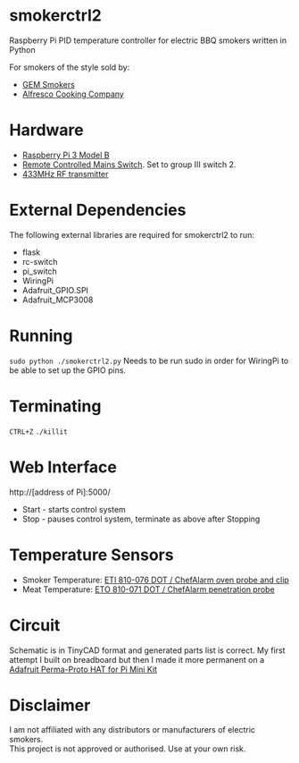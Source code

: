 # smokerctrl2
Raspberry Pi PID temperature controller for electric BBQ smokers written in Python

For smokers of the style sold by:
* [GEM Smokers](https://www.gemsmokers.co.uk/product/gem-2-tier-electric-smoker/)
* [Alfresco Cooking Company](https://www.alfrescocookingcompany.co.uk/product-page/copy-of-electric-smoker-1100w)

# Hardware
* [Raspberry Pi 3 Model B](https://www.raspberrypi.org/products/raspberry-pi-3-model-b/)
* [Remote Controlled Mains Switch](http://www.maplin.co.uk/p/remote-controlled-mains-sockets-set-3-pack-n79ka).  Set to group III switch 2.  
* [433MHz RF transmitter](http://www.instructables.com/id/Super-Simple-Raspberry-Pi-433MHz-Home-Automation/)

# External Dependencies
The following external libraries are required for smokerctrl2 to run:
* flask
* rc-switch
* pi_switch
* WiringPi
* Adafruit_GPIO.SPI
* Adafruit_MCP3008

# Running
`sudo python ./smokerctrl2.py`
Needs to be run sudo in order for WiringPi to be able to set up the GPIO pins.  

# Terminating
`CTRL+Z`
`./killit`

# Web Interface
http://[address of Pi]:5000/

* Start - starts control system
* Stop - pauses control system, terminate as above after Stopping

# Temperature Sensors
* Smoker Temperature: [ETI 810-076 DOT / ChefAlarm oven probe and clip](https://thermometer.co.uk/probes-leads-fittings/1186-dot-oven-probe-and-clip.html?search_query=%09810-076&results=1)
* Meat Temperature: [ETO 810-071 DOT / ChefAlarm penetration probe](https://thermometer.co.uk/probes-leads-fittings/1100-dot-chefalarm-penetration-probe.html?search_query=%09810-071+%09+&results=3)

# Circuit
Schematic is in TinyCAD format and generated parts list is correct.  My first attempt I built on breadboard but then I made it more permanent on a [Adafruit Perma-Proto HAT for Pi Mini Kit](https://www.adafruit.com/product/2310)

# Disclaimer
I am not affiliated with any distributors or manufacturers of electric smokers.  
This project is not approved or authorised.  Use at your own risk.
